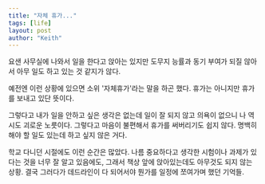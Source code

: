 ```yaml
---
title: "자체 휴가..."
tags: [life]
layout: post
author: "Keith"
---
```


요샌 사무실에 나와서 일을 한다고 앉아는 있지만 도무지 능률과 동기 부여가 되질 않아서 아무 일도 하고 있는 것 같지가 않다.

예전엔 이런 상황에 있으면 소위 '자체휴가'라는 말을 하곤 했다. 휴가는 아니지만 휴가를 보내고 있단 뜻이다.

그렇다고 내가 일을 안하고 싶은 생각은 없는데 일이 잘 되지 않고 의욕이 없으니 나 역시도 괴로운 노릇이다. 그렇다고 마음이 불편해서 휴가를 써버리기도 쉽지 않다. 명백히 해야 할 일도 있는데 하고 싶지 않은 거다.

학교 다니던 시절에도 이런 순간은 많았다. 나름 중요하다고 생각한 시험이나 과제가 있다는 것을 너무 잘 알고 있음에도, 그래서 책상 앞에 앉아있는데도 아무것도 되지 않는 상황. 결국 그러다가 데드라인이 다 되어서야 뭔가를 일정에 쪼여가며 했던 기억들.